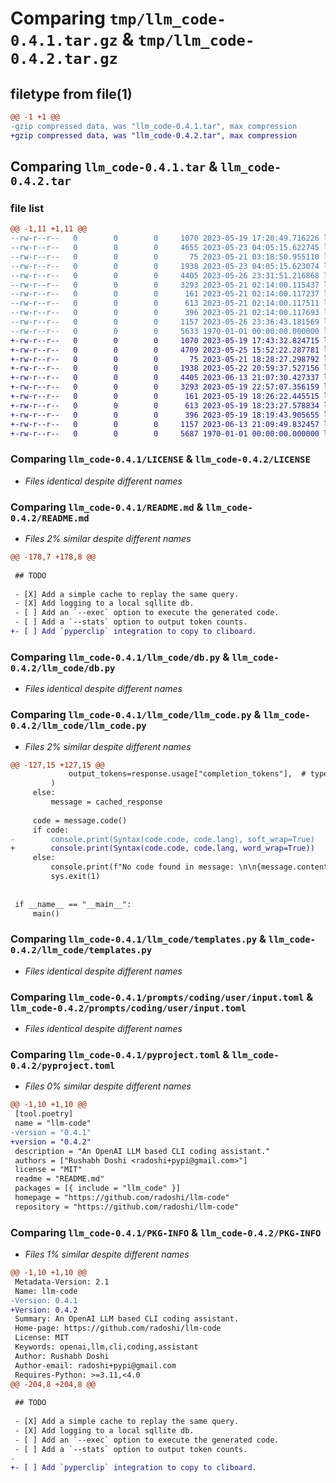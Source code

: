# Comparing `tmp/llm_code-0.4.1.tar.gz` & `tmp/llm_code-0.4.2.tar.gz`

## filetype from file(1)

```diff
@@ -1 +1 @@
-gzip compressed data, was "llm_code-0.4.1.tar", max compression
+gzip compressed data, was "llm_code-0.4.2.tar", max compression
```

## Comparing `llm_code-0.4.1.tar` & `llm_code-0.4.2.tar`

### file list

```diff
@@ -1,11 +1,11 @@
--rw-r--r--   0        0        0     1070 2023-05-19 17:20:49.716226 llm_code-0.4.1/LICENSE
--rw-r--r--   0        0        0     4655 2023-05-23 04:05:15.622745 llm_code-0.4.1/README.md
--rw-r--r--   0        0        0       75 2023-05-21 03:18:50.955110 llm_code-0.4.1/llm_code/__init__.py
--rw-r--r--   0        0        0     1938 2023-05-23 04:05:15.623074 llm_code-0.4.1/llm_code/db.py
--rw-r--r--   0        0        0     4405 2023-05-26 23:31:51.216868 llm_code-0.4.1/llm_code/llm_code.py
--rw-r--r--   0        0        0     3293 2023-05-21 02:14:00.115437 llm_code-0.4.1/llm_code/templates.py
--rw-r--r--   0        0        0      161 2023-05-21 02:14:00.117237 llm_code-0.4.1/prompts/coding/system.toml
--rw-r--r--   0        0        0      613 2023-05-21 02:14:00.117511 llm_code-0.4.1/prompts/coding/user/input.toml
--rw-r--r--   0        0        0      396 2023-05-21 02:14:00.117693 llm_code-0.4.1/prompts/coding/user/simple.toml
--rw-r--r--   0        0        0     1157 2023-05-26 23:36:43.181569 llm_code-0.4.1/pyproject.toml
--rw-r--r--   0        0        0     5633 1970-01-01 00:00:00.000000 llm_code-0.4.1/PKG-INFO
+-rw-r--r--   0        0        0     1070 2023-05-19 17:43:32.824715 llm_code-0.4.2/LICENSE
+-rw-r--r--   0        0        0     4709 2023-05-25 15:52:22.287781 llm_code-0.4.2/README.md
+-rw-r--r--   0        0        0       75 2023-05-21 18:28:27.298792 llm_code-0.4.2/llm_code/__init__.py
+-rw-r--r--   0        0        0     1938 2023-05-22 20:59:37.527156 llm_code-0.4.2/llm_code/db.py
+-rw-r--r--   0        0        0     4405 2023-06-13 21:07:30.427337 llm_code-0.4.2/llm_code/llm_code.py
+-rw-r--r--   0        0        0     3293 2023-05-19 22:57:07.356159 llm_code-0.4.2/llm_code/templates.py
+-rw-r--r--   0        0        0      161 2023-05-19 18:26:22.445515 llm_code-0.4.2/prompts/coding/system.toml
+-rw-r--r--   0        0        0      613 2023-05-19 18:23:27.578834 llm_code-0.4.2/prompts/coding/user/input.toml
+-rw-r--r--   0        0        0      396 2023-05-19 18:19:43.905655 llm_code-0.4.2/prompts/coding/user/simple.toml
+-rw-r--r--   0        0        0     1157 2023-06-13 21:09:49.832457 llm_code-0.4.2/pyproject.toml
+-rw-r--r--   0        0        0     5687 1970-01-01 00:00:00.000000 llm_code-0.4.2/PKG-INFO
```

### Comparing `llm_code-0.4.1/LICENSE` & `llm_code-0.4.2/LICENSE`

 * *Files identical despite different names*

### Comparing `llm_code-0.4.1/README.md` & `llm_code-0.4.2/README.md`

 * *Files 2% similar despite different names*

```diff
@@ -178,7 +178,8 @@
 
 ## TODO
 
 - [X] Add a simple cache to replay the same query.
 - [X] Add logging to a local sqllite db.
 - [ ] Add an `--exec` option to execute the generated code.
 - [ ] Add a `--stats` option to output token counts.
+- [ ] Add `pyperclip` integration to copy to cliboard.
```

### Comparing `llm_code-0.4.1/llm_code/db.py` & `llm_code-0.4.2/llm_code/db.py`

 * *Files identical despite different names*

### Comparing `llm_code-0.4.1/llm_code/llm_code.py` & `llm_code-0.4.2/llm_code/llm_code.py`

 * *Files 2% similar despite different names*

```diff
@@ -127,15 +127,15 @@
             output_tokens=response.usage["completion_tokens"],  # type: ignore
         )
     else:
         message = cached_response
 
     code = message.code()
     if code:
-        console.print(Syntax(code.code, code.lang), soft_wrap=True)
+        console.print(Syntax(code.code, code.lang, word_wrap=True))
     else:
         console.print(f"No code found in message: \n\n{message.content}")
         sys.exit(1)
 
 
 if __name__ == "__main__":
     main()
```

### Comparing `llm_code-0.4.1/llm_code/templates.py` & `llm_code-0.4.2/llm_code/templates.py`

 * *Files identical despite different names*

### Comparing `llm_code-0.4.1/prompts/coding/user/input.toml` & `llm_code-0.4.2/prompts/coding/user/input.toml`

 * *Files identical despite different names*

### Comparing `llm_code-0.4.1/pyproject.toml` & `llm_code-0.4.2/pyproject.toml`

 * *Files 0% similar despite different names*

```diff
@@ -1,10 +1,10 @@
 [tool.poetry]
 name = "llm-code"
-version = "0.4.1"
+version = "0.4.2"
 description = "An OpenAI LLM based CLI coding assistant."
 authors = ["Rushabh Doshi <radoshi+pypi@gmail.com>"]
 license = "MIT"
 readme = "README.md"
 packages = [{ include = "llm_code" }]
 homepage = "https://github.com/radoshi/llm-code"
 repository = "https://github.com/radoshi/llm-code"
```

### Comparing `llm_code-0.4.1/PKG-INFO` & `llm_code-0.4.2/PKG-INFO`

 * *Files 1% similar despite different names*

```diff
@@ -1,10 +1,10 @@
 Metadata-Version: 2.1
 Name: llm-code
-Version: 0.4.1
+Version: 0.4.2
 Summary: An OpenAI LLM based CLI coding assistant.
 Home-page: https://github.com/radoshi/llm-code
 License: MIT
 Keywords: openai,llm,cli,coding,assistant
 Author: Rushabh Doshi
 Author-email: radoshi+pypi@gmail.com
 Requires-Python: >=3.11,<4.0
@@ -204,8 +204,8 @@
 
 ## TODO
 
 - [X] Add a simple cache to replay the same query.
 - [X] Add logging to a local sqllite db.
 - [ ] Add an `--exec` option to execute the generated code.
 - [ ] Add a `--stats` option to output token counts.
-
+- [ ] Add `pyperclip` integration to copy to cliboard.
```

